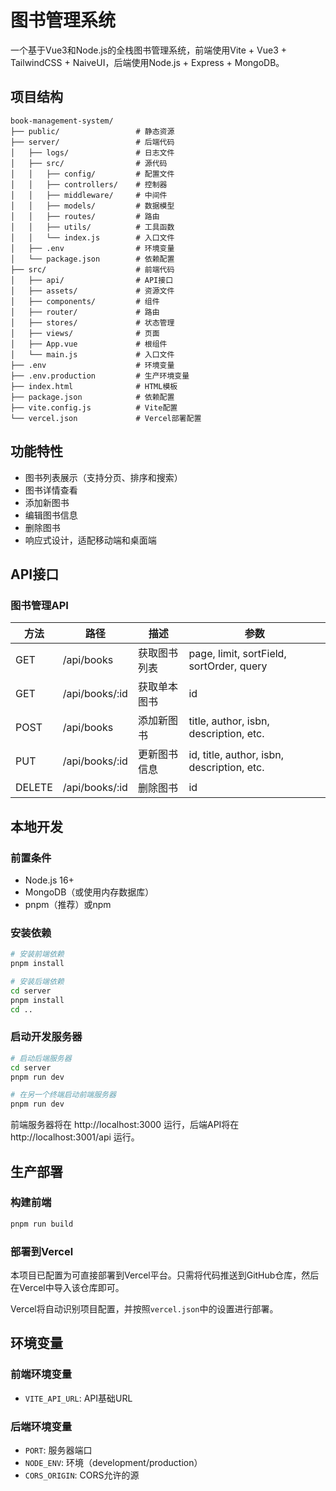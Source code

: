 # 图书管理系统

一个基于Vue3和Node.js的全栈图书管理系统，前端使用Vite + Vue3 + TailwindCSS + NaiveUI，后端使用Node.js + Express + MongoDB。

## 项目结构

```
book-management-system/
├── public/                 # 静态资源
├── server/                 # 后端代码
│   ├── logs/               # 日志文件
│   ├── src/                # 源代码
│   │   ├── config/         # 配置文件
│   │   ├── controllers/    # 控制器
│   │   ├── middleware/     # 中间件
│   │   ├── models/         # 数据模型
│   │   ├── routes/         # 路由
│   │   ├── utils/          # 工具函数
│   │   └── index.js        # 入口文件
│   ├── .env                # 环境变量
│   └── package.json        # 依赖配置
├── src/                    # 前端代码
│   ├── api/                # API接口
│   ├── assets/             # 资源文件
│   ├── components/         # 组件
│   ├── router/             # 路由
│   ├── stores/             # 状态管理
│   ├── views/              # 页面
│   ├── App.vue             # 根组件
│   └── main.js             # 入口文件
├── .env                    # 环境变量
├── .env.production         # 生产环境变量
├── index.html              # HTML模板
├── package.json            # 依赖配置
├── vite.config.js          # Vite配置
└── vercel.json             # Vercel部署配置
```

## 功能特性

- 图书列表展示（支持分页、排序和搜索）
- 图书详情查看
- 添加新图书
- 编辑图书信息
- 删除图书
- 响应式设计，适配移动端和桌面端

## API接口

### 图书管理API

| 方法   | 路径                | 描述             | 参数                                      |
|--------|---------------------|------------------|-------------------------------------------|
| GET    | /api/books          | 获取图书列表     | page, limit, sortField, sortOrder, query  |
| GET    | /api/books/:id      | 获取单本图书     | id                                        |
| POST   | /api/books          | 添加新图书       | title, author, isbn, description, etc.    |
| PUT    | /api/books/:id      | 更新图书信息     | id, title, author, isbn, description, etc.|
| DELETE | /api/books/:id      | 删除图书         | id                                        |

## 本地开发

### 前置条件

- Node.js 16+
- MongoDB（或使用内存数据库）
- pnpm（推荐）或npm

### 安装依赖

```bash
# 安装前端依赖
pnpm install

# 安装后端依赖
cd server
pnpm install
cd ..
```

### 启动开发服务器

```bash
# 启动后端服务器
cd server
pnpm run dev

# 在另一个终端启动前端服务器
pnpm run dev
```

前端服务器将在 http://localhost:3000 运行，后端API将在 http://localhost:3001/api 运行。

## 生产部署

### 构建前端

```bash
pnpm run build
```

### 部署到Vercel

本项目已配置为可直接部署到Vercel平台。只需将代码推送到GitHub仓库，然后在Vercel中导入该仓库即可。

Vercel将自动识别项目配置，并按照`vercel.json`中的设置进行部署。

## 环境变量

### 前端环境变量

- `VITE_API_URL`: API基础URL

### 后端环境变量

- `PORT`: 服务器端口
- `NODE_ENV`: 环境（development/production）
- `CORS_ORIGIN`: CORS允许的源
